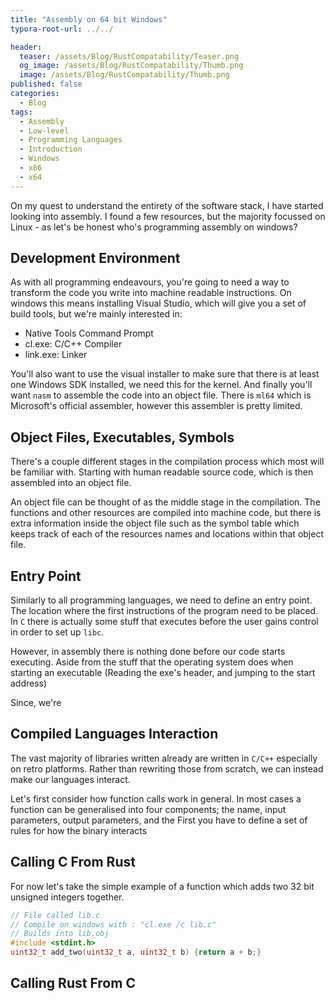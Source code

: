 ```yaml
---
title: "Assembly on 64 bit Windows"
typora-root-url: ../../

header:
  teaser: /assets/Blog/RustCompatability/Teaser.png
  og_image: /assets/Blog/RustCompatability/Thumb.png
  image: /assets/Blog/RustCompatability/Thumb.png
published: false
categories:
  - Blog
tags:
  - Assembly
  - Low-level
  - Programming Languages
  - Introduction
  - Windows
  - x86
  - x64
---
```


On my quest to understand the entirety of the software stack, I have started looking into assembly. I found a few resources, but the majority focussed on Linux - as let's be honest who's programming assembly on windows? 

## Development Environment

As with all programming endeavours, you're going to need a way to transform the code you write into machine readable instructions. On windows this means installing Visual Studio, which will give you a set of build tools, but we're mainly interested in:

- Native Tools Command Prompt
- cl.exe: C/C++ Compiler
- link.exe: Linker

You'll also want to use the visual installer to make sure that there is at least one Windows SDK installed, we need this for the kernel. And finally you'll want `nasm` to assemble the code into an object file. There is `ml64` which is Microsoft's official assembler, however this assembler is pretty limited. 

## Object Files, Executables, Symbols

There's a couple different stages in the compilation process which most will be familiar with. Starting with human readable source code, which is then assembled into an object file. 

An object file can be thought of as the middle stage in the compilation. The functions and other resources are compiled into machine code, but there is extra information inside the object file such as the symbol table which keeps track of each of the resources names and locations within that object file. 

## Entry Point

Similarly to all programming languages, we need to define an entry point. The location where the first instructions of the program need to be placed. In `C` there is actually some stuff that executes before the user gains control in order to set up `libc`. 

However, in assembly there is nothing done before our code starts executing. Aside from the stuff that the operating system does when starting an executable (Reading the exe's header, and jumping to the start address) 

Since, we're  

## Compiled Languages Interaction

The vast majority of libraries written already are written in `C/C++` especially on retro platforms. Rather than rewriting those from scratch, we can instead make our languages interact.

Let's first consider how function calls work in general. In most cases a function can be generalised into four components; the name, input parameters, output parameters, and the  First you have to define a set of rules for how the binary interacts

## Calling C From Rust

For now let's take the simple example of a function which adds two 32 bit unsigned integers together. 

```c
// File called lib.c
// Compile on windows with : "cl.exe /c lib.c"
// Builds into lib.obj
#include <stdint.h>
uint32_t add_two(uint32_t a, uint32_t b) {return a + b;}
```

## Calling Rust From C

